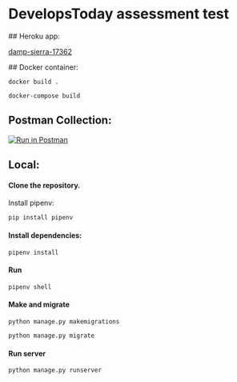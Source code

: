 # DevelopsToday assessment test

## Heroku app:

[damp-sierra-17362](http://damp-sierra-17362.herokuapp.com/swagger/)

## Docker container:

```docker
docker build .
```

```docker
docker-compose build
```



## Postman Collection:

[![Run in Postman](https://run.pstmn.io/button.svg)](https://app.getpostman.com/run-collection/15166429-6dd4ddb7-c01f-4baa-bf89-11e7a85de2e5?action=collection%2Ffork&collection-url=entityId%3D15166429-6dd4ddb7-c01f-4baa-bf89-11e7a85de2e5%26entityType%3Dcollection%26workspaceId%3Dc6916df8-d42f-4837-bd7a-e22e57c6fbd3#?env%5BDevelopsToday%5D=W3sia2V5IjoidXJsIiwidmFsdWUiOiJodHRwOi8vZGFtcC1zaWVycmEtMTczNjIuaGVyb2t1YXBwLmNvbS8iLCJlbmFibGVkIjp0cnVlfSx7ImtleSI6ImlkIiwidmFsdWUiOiIxIiwiZW5hYmxlZCI6dHJ1ZX0seyJrZXkiOiJhdXRob3JfaWQiLCJ2YWx1ZSI6IjEiLCJlbmFibGVkIjp0cnVlfSx7ImtleSI6IlVzZXJuYW1lIiwidmFsdWUiOiJ1c2VyIiwiZW5hYmxlZCI6dHJ1ZX0seyJrZXkiOiJQYXNzd29yZCIsInZhbHVlIjoiQ2hhbmdlTWUiLCJlbmFibGVkIjp0cnVlfV0=)

## Local:
#### Clone the repository.
Install pipenv:

`pip install pipenv`

#### Install dependencies: 

`pipenv install`

#### Run 

`pipenv shell`



#### Make and migrate 

`python manage.py makemigrations`
 
 `python manage.py migrate`
 
#### Run server
 
 `python manage.py runserver`